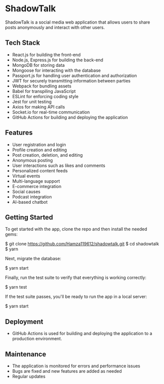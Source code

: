 # ShadowTalk

ShadowTalk is a social media web application that allows users to share posts anonymously and interact with other users.

## Tech Stack
- React.js for building the front-end
- Node.js, Express.js for building the back-end
- MongoDB for storing data
- Mongoose for interacting with the database
- Passport.js for handling user authentication and authorization
- JWT for securely transmitting information between parties
- Webpack for bundling assets
- Babel for transpiling JavaScript
- ESLint for enforcing coding style
- Jest for unit testing
- Axios for making API calls
- Socket.io for real-time communication
- GitHub Actions for building and deploying the application

## Features
- User registration and login
- Profile creation and editing
- Post creation, deletion, and editing
- Anonymous posting
- User interactions such as likes and comments
- Personalized content feeds
- Virtual events
- Multi-language support
- E-commerce integration
- Social causes
- Podcast integration
- AI-based chatbot

## Getting Started

To get started with the app, clone the repo and then install the needed gems:

$ git clone https://github.com/Hamza119612/shadowtalk.git
$ cd shadowtalk
$ yarn


Next, migrate the database:

$ yarn start


Finally, run the test suite to verify that everything is working correctly:

$ yarn test

If the test suite passes, you'll be ready to run the app in a local server:

$ yarn start


## Deployment
- GitHub Actions is used for building and deploying the application to a production environment.

## Maintenance
- The application is monitored for errors and performance issues
- Bugs are fixed and new features are added as needed
- Regular updates


